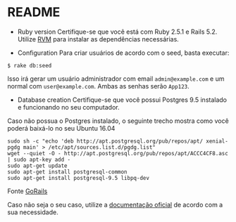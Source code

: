 # README

* Ruby version
Certifique-se que você está com Ruby 2.5.1 e Rails 5.2. Utilize [RVM](https://rvm.io/) para instalar as dependências necessárias.

* Configuration
Para criar usuários de acordo com o seed, basta executar:

```
$ rake db:seed
```

Isso irá gerar um usuário administrador com email `admin@example.com` e um normal com `user@example.com`.
Ambas as senhas serão `App123`.

* Database creation
Certifique-se que você possui Postgres 9.5 instalado e funcionando no seu computador.

Caso não possua o Postgres instalado, o seguinte trecho mostra como você poderá baixá-lo no seu Ubuntu 16.04

```
sudo sh -c "echo 'deb http://apt.postgresql.org/pub/repos/apt/ xenial-pgdg main' > /etc/apt/sources.list.d/pgdg.list"
wget --quiet -O - http://apt.postgresql.org/pub/repos/apt/ACCC4CF8.asc | sudo apt-key add -
sudo apt-get update
sudo apt-get install postgresql-common
sudo apt-get install postgresql-9.5 libpq-dev
```
Fonte [GoRails](https://gorails.com/setup/ubuntu/16.04)

Caso não seja o seu caso, utilize a [documentação oficial](https://www.postgresql.org/download/) de acordo com a sua necessidade.
